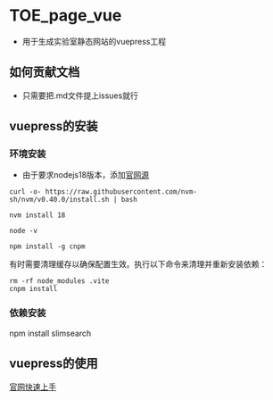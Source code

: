 # TOE_page_vue
- 用于生成实验室静态网站的vuepress工程

## 如何贡献文档
- 只需要把.md文件提上issues就行

## vuepress的安装
### 环境安装
- 由于要求nodejs18版本，添加[官网源](https://nodejs.org/zh-cn/download/package-manager)

```
curl -o- https://raw.githubusercontent.com/nvm-sh/nvm/v0.40.0/install.sh | bash
```
```
nvm install 18
```
```
node -v
```
```
npm install -g cnpm
```
有时需要清理缓存以确保配置生效。执行以下命令来清理并重新安装依赖：
```
rm -rf node_modules .vite
cnpm install
```
### 依赖安装



npm install slimsearch
## vuepress的使用
[官网快速上手](https://vuepress.vuejs.org/zh/guide/getting-started.html)


